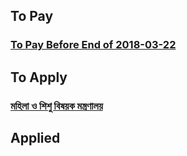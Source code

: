 ## To Pay
### [To Pay Before End of 2018-03-22](http://jobs.bdjobs.com/jobViewimg.asp?id=255082&fcatId=8&ln=2)

## To Apply
### [মহিলা ও শিশু বিষয়ক মন্ত্রণালয়](http://jobs.bdjobs.com/jobViewimg.asp?id=255082&fcatId=8&ln=2)

## Applied
